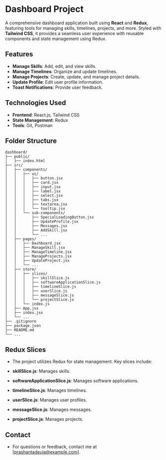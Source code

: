 # Dashboard Project

A comprehensive dashboard application built using **React** and **Redux**, featuring tools for managing skills, timelines, projects, and more. Styled with **Tailwind CSS**, it provides a seamless user experience with reusable components and state management using Redux.

## Features

- **Manage Skills**: Add, edit, and view skills.
- **Manage Timelines**: Organize and update timelines.
- **Manage Projects**: Create, update, and manage project details.
- **Update Profile**: Edit user profile information.
- **Toast Notifications**: Provide user feedback.

## Technologies Used

- **Frontend**: React.js, Tailwind CSS
- **State Management**: Redux
- **Tools**: Git, Postman


## Folder Structure
```
dashboard/
├── public/
│   ├── index.html
├── src/
│   ├── components/
│   │   ├── ui/
│   │   │   ├── button.jsx
│   │   │   ├── card.jsx
│   │   │   ├── input.jsx
│   │   │   ├── label.jsx
│   │   │   ├── select.jsx
│   │   │   ├── tabs.jsx
│   │   │   ├── textarea.jsx
│   │   │   └── tooltip.jsx
│   │   └── sub-components/
│   │       ├── SpecialLoadingButton.jsx
│   │       ├── UpdateProfile.jsx
│   │       ├── Messages.jsx
│   │       ├── AddSkill.jsx
│   │       └── ...
│   ├── pages/
│   │   ├── Dashboard.jsx
│   │   ├── ManageSkill.jsx
│   │   ├── ManageTimeline.jsx
│   │   ├── ManageProjects.jsx
│   │   ├── UpdateProject.jsx
│   │   └── ...
│   ├── store/
│   │   ├── slices/
│   │   │   ├── skillSlice.js
│   │   │   ├── softwareApplicationSlice.js
│   │   │   ├── timelineSlice.js
│   │   │   ├── userSlice.js
│   │   │   ├── messageSlice.js
│   │   │   └── projectSlice.js
│   │   └── index.js
│   ├── App.jsx
│   ├── index.jsx
│   └── ...
├── .gitignore
├── package.json
├── README.md
└── ...
  ```

## Redux Slices
- The project utilizes Redux for state management. Key slices include:

- **skillSlice.js**: Manages skills.
- **softwareApplicationSlice.js**: Manages software applications.
- **timelineSlice.js**: Manages timelines.
- **userSlice.js**: Manages user profiles.
- **messageSlice.js**: Manages messages.
- **projectSlice.js**: Manages projects.


## Contact
- For questions or feedback, contact me at [prashantadeuja@example.com].
